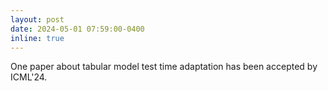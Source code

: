 ```yaml
---
layout: post
date: 2024-05-01 07:59:00-0400
inline: true
---
```


One paper about tabular model test time adaptation has been accepted by ICML'24.
